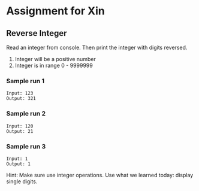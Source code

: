 # Assignment for Xin

## Reverse Integer
Read an integer from console. Then print the integer with digits reversed. 

1. Integer will be a positive number
2. Integer is in range 0 - 9999999

### Sample run 1
```
Input: 123
Output: 321
```

### Sample run 2
```
Input: 120
Output: 21
```

### Sample run 3
```
Input: 1
Output: 1
```

Hint: Make sure use integer operations. Use what we learned today: display single digits.